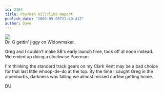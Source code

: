 ```yaml
---
id: 2104
title: Poorman Hillclimb Report
publish_date: "2009-09-03T21:49:41Z"
author: Dave
---
```

![](http://www.flagstafffrenzy.org/wp-content/uploads/2009/09/poorman.jpg)  
Dr. G gettin' jiggy on Widowmaker.

Greg and I couldn't make SB's early launch time, took off at noon instead. We ended up doing a clockwise Poorman.

I'm thinking the standard track gears on my Clark Kent may be a bad choice for that last little whoop-de-do at the top. By the time I caught Greg in the alpenburbs, darkness was falling we almost missed curfew getting home.

DU
